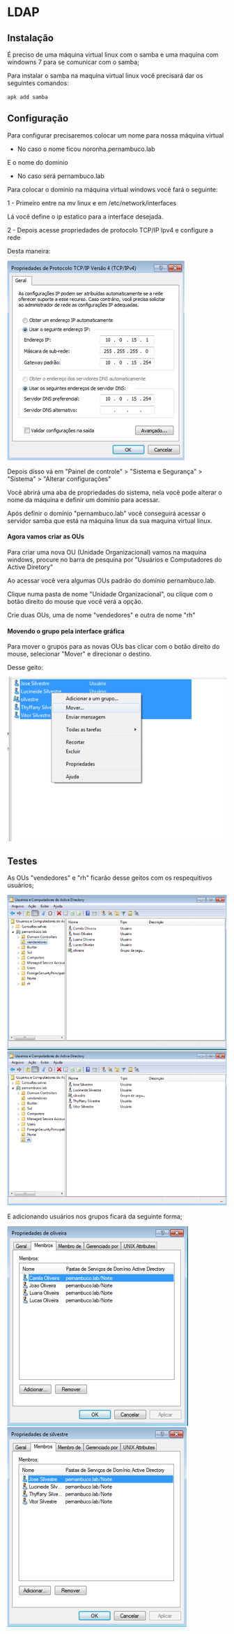 # LDAP

## Instalação
É preciso de uma máquina virtual linux com o samba e uma maquina com windowns 7 para se comunicar com o samba;

Para instalar o samba na maquina virtual linux você precisará dar os seguintes comandos:

`apk add samba`

## Configuração

Para configurar precisaremos colocar um nome para nossa máquina virtual

- No caso o nome ficou noronha.pernambuco.lab

E o nome do dominio

- No caso será pernambuco.lab

Para colocar o domínio na máquina virtual windows você fará o seguinte:

1 - Primeiro entre na mv linux e em /etc/network/interfaces

Lá você define o ip estatico para a interface desejada.

2 - Depois acesse propriedades de protocolo TCP/IP Ipv4 e configure a rede

Desta maneira:

![Alt text](../Imagens/LDAP/configIP.png)

Depois disso vá em "Painel de controle" > "Sistema e Segurança" > "Sistema" > "Alterar configurações"

Você abrirá uma aba de propriedades do sistema, nela você pode alterar o nome da máquina e definir um domínio para acessar.

Após definir o domínio "pernambuco.lab" você conseguirá acessar o servidor samba que está na máquina linux da sua maquina virtual linux.

#### Agora vamos criar as OUs

Para criar uma nova OU (Unidade Organizacional) vamos na maquina windows, procure no barra de pesquina por "Usuários e Computadores do Active Diretory"

Ao acessar você vera algumas OUs padrão do domínio pernambuco.lab.

Clique numa pasta de nome "Unidade Organizacional", ou clique com o botão direito do mouse que você verá a opção.

Crie duas OUs, uma de nome "vendedores" e outra de nome "rh"

#### Movendo o grupo pela interface gráfica

Para mover o grupos para as novas OUs bas clicar com o botão direito do mouse, selecionar "Mover" e direcionar o destino.

Desse geito:

![Alt text](../Imagens/LDAP/mover.png)

## Testes

As OUs "vendedores" e "rh" ficarão desse geitos com os respequitivos usuários;

![Alt text](../Imagens/LDAP/OUvendedores.png)
![Alt text](../Imagens/LDAP/OUrh.png)

E adicionando usuários nos grupos ficará da seguinte forma; 

![Alt text](../Imagens/LDAP/GrupoOliveira.png)
![Alt text](../Imagens/LDAP/GrupoSilvestre.png)